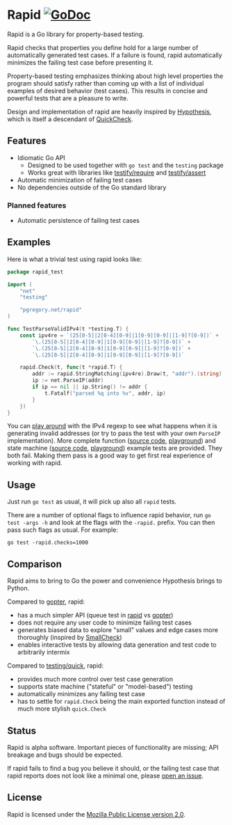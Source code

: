 # Rapid [![GoDoc][godoc-img]][godoc]

Rapid is a Go library for property-based testing.

Rapid checks that properties you define hold for a large number
of automatically generated test cases. If a failure is found, rapid
automatically minimizes the failing test case before presenting it.

Property-based testing emphasizes thinking about high level properties
the program should satisfy rather than coming up with a list
of individual examples of desired behavior (test cases).
This results in concise and powerful tests that are a pleasure to write.

Design and implementation of rapid are heavily inspired by
[Hypothesis](https://github.com/HypothesisWorks/hypothesis), which is itself
a descendant of [QuickCheck](https://hackage.haskell.org/package/QuickCheck).

## Features

- Idiomatic Go API
  - Designed to be used together with `go test` and the `testing` package
  - Works great with libraries like
    [testify/require](https://godoc.org/github.com/stretchr/testify/require) and
    [testify/assert](https://godoc.org/github.com/stretchr/testify/assert)
- Automatic minimization of failing test cases
- No dependencies outside of the Go standard library

### Planned features

- Automatic persistence of failing test cases

## Examples

Here is what a trivial test using rapid looks like:

```go
package rapid_test

import (
	"net"
	"testing"

	"pgregory.net/rapid"
)

func TestParseValidIPv4(t *testing.T) {
	const ipv4re = `(25[0-5]|2[0-4][0-9]|1[0-9][0-9]|[1-9]?[0-9])` +
		`\.(25[0-5]|2[0-4][0-9]|1[0-9][0-9]|[1-9]?[0-9])` +
		`\.(25[0-5]|2[0-4][0-9]|1[0-9][0-9]|[1-9]?[0-9])` +
		`\.(25[0-5]|2[0-4][0-9]|1[0-9][0-9]|[1-9]?[0-9])`

	rapid.Check(t, func(t *rapid.T) {
		addr := rapid.StringMatching(ipv4re).Draw(t, "addr").(string)
		ip := net.ParseIP(addr)
		if ip == nil || ip.String() != addr {
			t.Fatalf("parsed %q into %v", addr, ip)
		}
	})
}
```

You can [play around](https://play.golang.org/p/Lp_C99wMBve) with the IPv4
regexp to see what happens when it is generating invalid addresses
(or try to pass the test with your own `ParseIP` implementation). More complete
function ([source code](./example_function_test.go),
[playground](https://play.golang.org/p/lJmJvKRE_7H)) and state machine
([source code](./example_statemachine_test.go),
[playground](https://play.golang.org/p/ywwugVkCm3m)) example tests are provided.
They both fail. Making them pass is a good way to get first real experience
of working with rapid.

## Usage

Just run `go test` as usual, it will pick up also all `rapid` tests.

There are a number of optional flags to influence rapid behavior, run
`go test -args -h` and look at the flags with the `-rapid.` prefix. You can
then pass such flags as usual. For example:

```
go test -rapid.checks=1000
```

## Comparison

Rapid aims to bring to Go the power and convenience Hypothesis brings to Python.

Compared to [gopter](https://godoc.org/github.com/leanovate/gopter), rapid:

- has a much simpler API (queue test in [rapid](./example_statemachine_test.go) vs
  [gopter](https://github.com/leanovate/gopter/blob/master/commands/example_circularqueue_test.go))
- does not require any user code to minimize failing test cases
- generates biased data to explore "small" values and edge cases more thoroughly (inspired by
  [SmallCheck](https://hackage.haskell.org/package/smallcheck))
- enables interactive tests by allowing data generation and test code to arbitrarily intermix

Compared to [testing/quick](https://golang.org/pkg/testing/quick/), rapid:

- provides much more control over test case generation
- supports state machine ("stateful" or "model-based") testing
- automatically minimizes any failing test case
- has to settle for `rapid.Check` being the main exported function
  instead of much more stylish `quick.Check`
 
## Status

Rapid is alpha software. Important pieces of functionality are missing;
API breakage and bugs should be expected.

If rapid fails to find a bug you believe it should, or the failing test case
that rapid reports does not look like a minimal one,
please [open an issue](https://github.com/flyingmutant/rapid/issues).

## License

Rapid is licensed under the [Mozilla Public License version 2.0](./LICENSE). 

[godoc-img]: https://godoc.org/pgregory.net/rapid?status.svg
[godoc]: https://godoc.org/pgregory.net/rapid
